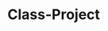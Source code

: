 # Class-Project
<!doctype html>
<frameset cols="25%,75%,*">
  <frame src="test2.html">
  <frame name="right">
</frameset>
</html>
